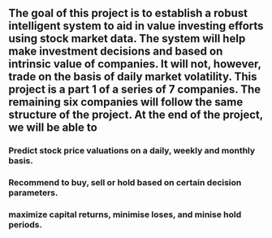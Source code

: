 ## The goal of this project is to establish a robust intelligent system to aid in value investing efforts using stock market data. The system will help make investment decisions and based on intrinsic value of companies. It will not, however, trade on the basis of daily market volatility. This project is a part 1 of a series of 7 companies. The remaining six companies will follow the same structure of the project. At the end of the project, we will be able to 
### Predict stock price valuations on a daily, weekly and monthly basis. 
### Recommend to buy, sell or hold based on certain decision parameters.
### maximize capital returns, minimise loses, and minise hold periods. 
